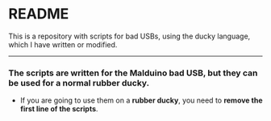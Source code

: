 # README
This is a repository with scripts for bad USBs, using the ducky language, which I have written or modified. 
***
### The scripts are written for the **Malduino** bad USB, but they can be used for a normal rubber ducky. 
* If you are going to use them on a **rubber ducky**, you need to **remove the first line of the scripts**. 
